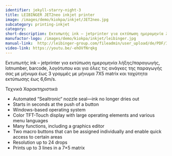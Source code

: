 ```yaml
---
identifier: jekyll-starry-night-3
title: LEIBINGER JET2neo inkjet printer
image: /images/demo/kiokpa/inkjet/JET2neo.jpg
subcategory: printing-inkjet
category:
short-description: Εκτυπωτής ink – jetprinter για εκτύπωση ημερομηνία λήξης/παραγωγής, lotnumber, barcode, λογότυπου.
manufactor-logo: /images/demo/kiokpa/inkjet/leibinger.jpg
manual-link:  http://leibinger-group.com/fileadmin/user_upload/de/PDF/Info_TechDetails/JET2neo/JET2neo_EN.pdf
video-link: https://youtu.be/-ehOVfNrqkg
---
```





Εκτυπωτής ink – jetprinter για εκτύπωση ημερομηνία λήξης/παραγωγής, lotnumber, barcode, λογότυπου και για όλες τις ανάγκες της παραγωγής σας με μήνυμα έως 3 γραμμές με μήνυμα 7X5 matrix και ταχύτητα εκτύπωσης έως  6,6m/s.  

Τεχνικά Χαρακτηριστικά

   * Automated “Sealtronic“ nozzle seal—ink no longer dries out
   * Starts in seconds at the push of a button
   * Windows-based operating system
   * Color TFT-Touch display with large operating elements and various menu languages
   * Many functions, including a graphics editor
   * Two macro buttons that can be assigned individually and enable quick access to certain areas
   * Resolution up to 24 drops
   * Prints up to 3 lines in a 7×5 matrix
 



